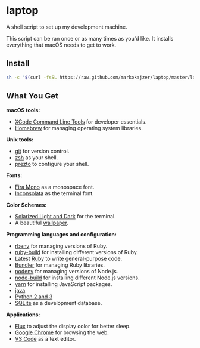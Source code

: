 # laptop

A shell script to set up my development machine.

This script can be ran once or as many times as you'd like. It installs everything that macOS needs to get to work.


## Install

```sh
sh -c "$(curl -fsSL https://raw.github.com/markokajzer/laptop/master/laptop)"
```

## What You Get

**macOS tools:**

* [XCode Command Line Tools](https://developer.apple.com/xcode/downloads/) for developer essentials.
* [Homebrew](http://brew.sh/) for managing operating system libraries.

**Unix tools:**

* [git](https://git-scm.com/) for version control.
* [zsh](http://www.zsh.org/) as your shell.
* [prezto](https://github.com/sorin-ionescu/prezto) to configure your shell.

**Fonts:**

* [Fira Mono](https://fonts.google.com/specimen/Fira+Mono) as a monospace font.
* [Inconsolata](https://fonts.google.com/specimen/Inconsolata) as the terminal font.

**Color Schemes:**

* [Solarized Light and Dark](http://ethanschoonover.com/solarized) for the terminal.
* A beautiful [wallpaper](https://alpha.wallhaven.cc/wallpaper/618958).

**Programming languages and configuration:**

* [rbenv](https://github.com/sstephenson/rbenv) for managing versions of Ruby.
* [ruby-build](https://github.com/sstephenson/ruby-build) for installing different versions of Ruby.
* Latest [Ruby](https://www.ruby-lang.org/en/) to write general-purpose code.
* [Bundler](http://bundler.io/) for managing Ruby libraries.
* [nodenv](https://github.com/nodenv/nodenv) for managing versions of Node.js.
* [node-build](https://github.com/nodenv/node-build) for installing different Node.js versions.
* [yarn](https://yarnpkg.com) for installing JavaScript packages.
* [java](https://www.java.com)
* [Python 2 and 3](https://www.python.org/)
* [SQLite](https://www.sqlite.org) as a development database.

**Applications:**

* [Flux](https://justgetflux.com/) to adjust the display color for better sleep.
* [Google Chrome](https://www.google.com/chrome/) for browsing the web.
* [VS Code](https://code.visualstudio.com/) as a text editor.

<!--
* [Android Studio](https://developer.android.com/studio/index.html) to create Android Apps.
* [Vagrant](https://www.vagrantup.com/) to create and configure development environments.
* [VirtualBox](https://www.virtualbox.org/) to emulate guest operating systems.
-->
